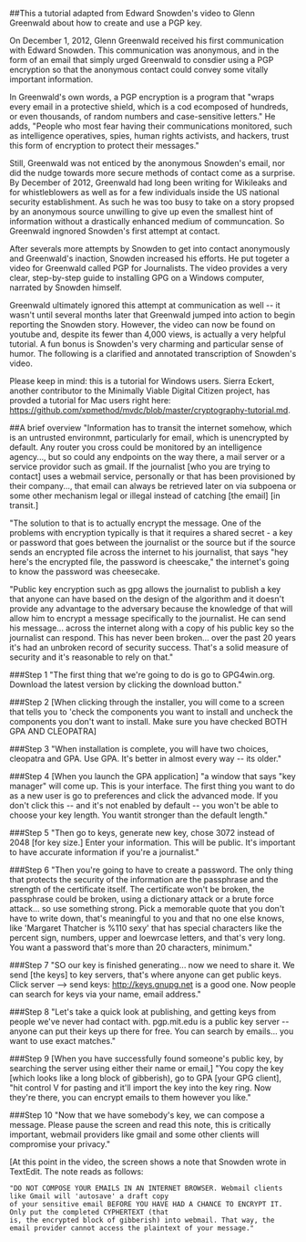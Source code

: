 ##This a tutorial adapted from Edward Snowden's video to Glenn Greenwald about how to create and use a PGP key.

On December 1, 2012, Glenn Greenwald received his first communication with Edward Snowden. This communication was anonymous, and in the form of an email that simply urged Greenwald to consdier using a PGP encryption so that the anonymous contact could convey some vitally important information. 

In Greenwald's own words, a PGP encryption is a program that "wraps every email in a protective shield, which is a cod ecomposed of hundreds, or even thousands, of random numbers and case-sensitive letters." He adds, "People who most fear having their communications monitored, such as intelligence operatives, spies, human rights activists, and hackers, trust this form of encryption to protect their messages." 

Still, Greenwald was not enticed by the anonymous Snowden's email, nor did the nudge towards more secure methods of contact come as a surprise. By December of 2012, Greenwald had long been writing for Wikileaks and for whistleblowers as well as for a few individuals inside the US national security establishment. As such he was too busy to take on a story propsed by an anonymous source unwilling to give up even the smallest hint of information without a drastically enhanced medium of communcation. So Greenwald ingnored Snowden's first attempt at contact. 

After severals more attempts by Snowden to get into contact anonymously and Greenwald's inaction, Snowden increased his efforts. He put togeter a video for Greenwald called PGP for Journalists. The video provides a very clear, step-by-step guide to installing GPG on a Windows computer, narrated by Snowden himself. 

Greenwald ultimately ignored this attempt at communication as well -- it wasn't until several months later that Greenwald jumped into action to begin reporting the Snowden story. However, the video can now be found on youtube and, despite its fewer than 4,000 views, is actually a very helpful tutorial. A fun bonus is Snowden's very charming and particular sense of humor. The following is a clarified and annotated transcription of Snowden's video.

Please keep in mind: this is a tutorial for Windows users. Sierra Eckert, another contributor to the Minimally Viable Digital Citizen project, has provded a tutorial for Mac users right here: https://github.com/xpmethod/mvdc/blob/master/cryptography-tutorial.md. 

##A brief overview
"Information has to transit the internet somehow, which is an untrusted environmnt, particularly for email, which is unencrypted by default. Any router you cross could be monitored by an intelligence agency..., but so could any endpoints on the way there, a mail server or a service providor such as gmail. If the journalist [who you are trying to contact] uses a webmail service, personally or that has been provisioned by their company..., that email can always be retrieved later on via subpoena or some other mechanism legal or illegal instead of catching [the email] [in transit.] 

"The solution to that is to actually encrypt the message. One of the problems with encryption typically is that it requires a shared secret - a key or password that goes between the journalist or the source but if the source sends an encrypted file across the internet to his journalist, that says "hey here's the encrypted file, the password is cheescake," the internet's going to know the password was cheesecake. 

"Public key encryption such as gpg allows the journalist to publish a key that anyone can have based on the design of the algorithm and it doesn't provide any advantage to the adversary because the knowledge of that will allow him to encrypt a message specifically to the journalist. He can send his message... across the internet along with a copy of his public key so the journalist can respond. This has never been broken... over the past 20 years it's had an unbroken record of security success. That's a solid measure of security and it's reasonable to rely on that."

###Step 1
"The first thing that we're going to do is go to GPG4win.org. Download the latest version by clicking the download button." 

###Step 2
[When clicking through the installer, you will come to a screen that tells you to 'check the components you want to install and uncheck the components you don't want to install. Make sure you have checked BOTH GPA AND CLEOPATRA]

###Step 3
"When installation is complete, you will have two choices, cleopatra and GPA. Use GPA. It's better in almost every way -- its older." 

###Step 4
[When you launch the GPA application] "a window that says "key manager" will come up. This is your interface. The first thing you want to do as a new user is go to preferences and click the advanced mode. If you don't click this -- and it's not enabled by default -- you won't be able to choose your key length. You wantit stronger than the default length." 

###Step 5
"Then go to keys, generate new key, chose 3072 instead of 2048 [for key size.] Enter your information. This will be public. It's important to have accurate information if you're a journalist." 

###Step 6
"Then you're going to have to create a password. The only thing that protects the security of the information are the passphrase and the strength of the certificate itself. The certificate won't be broken, the passphrase could be broken, using a dictionary attack or a brute force attack... so use something strong. Pick a memorable quote that you don't have to write down, that's meaningful to you and that no one else knows, like 'Margaret Thatcher is %110 sexy' that has special characters like the percent sign, numbers, upper and loewrcase letters, and that's very long. You want a password that's more than 20 characters, minimum." 

###Step 7
"SO our key is finished generating... now we need to share it. We send [the keys] to key servers, that's where anyone can get public keys. Click server --> send keys: http://keys.gnupg.net is a good one. Now people can search for keys via your name, email address." 

###Step 8
"Let's take a quick look at publishing, and getting keys from people we've never had contact with. pgp.mit.edu is a public key server -- anyone can put their keys up there for free. You can search by emails... you want to use exact matches."

###Step 9 
[When you have successfully found someone's public key, by searching the server using either their name or email,] "You copy the key [which looks like a long block of gibberish), go to GPA [your GPG client], "hit control V for pasting and it'll import the key into the key ring. Now they're there, you can encrypt emails to them however you like." 

###Step 10
"Now that we have somebody's key, we can compose a message. Please pause the screen and read this note, this is critically important, webmail providers like gmail and some other clients will compromise your privacy." 

[At this point in the video, the screen shows a note that Snowden wrote in TextEdit. The note reads as follows:

	"DO NOT COMPOSE YOUR EMAILS IN AN INTERNET BROWSER. Webmail clients like Gmail will 'autosave' a draft copy 
	of your sensitive email BEFORE YOU HAVE HAD A CHANCE TO ENCRYPT IT. Only put the completed CYPHERTEXT (that 
	is, the encrypted block of gibberish) into webmail. That way, the email provider cannot access the plaintext of your message." 


